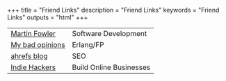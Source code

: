 +++
title = "Friend Links"
description = "Friend Links"
keywords = "Friend Links"
outputs = "html"
+++

| | |
| -- | -- |
| [Martin Fowler](https://martinfowler.com/) | Software Development |
| [My bad opinions](https://ferd.ca/) | Erlang/FP |
| [ahrefs blog](https://ahrefs.com/blog/) | SEO |
| [Indie Hackers](https://www.indiehackers.com/) | Build Online Businesses |
